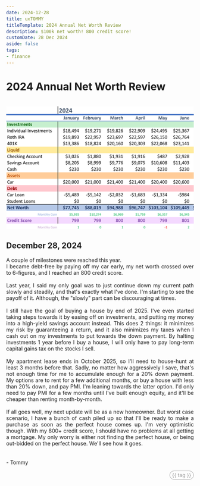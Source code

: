 ```yaml
---
date: 2024-12-28
title: uxTOMMY
titleTemplate: 2024 Annual Net Worth Review
description: $100k net worth! 800 credit score!
customDate: 28 Dec 2024
aside: false
tags:
- finance
---
```


<h1>2024 Annual Net Worth Review</h1>

<br>
<div id="imgWindow">
<img src="../assets/blogpics/2024-NetWorth-Update.jpg" alt="A snippet of a spreadsheet breaking down Tommy's finances for 2024."/>
</div>

<h2>December 28, 2024</h2>

<p>
    A couple of milestones were reached this year.
    <br>
    I became debt-free by paying off my car early, my net worth crossed over to 6-figures, and I reached an 800 credit score.
    <br><br>
    Last year, I said my only goal was to just continue down my current path slowly and steadily, and that's exactly what I've done. I'm starting to see the payoff of it. Although, the "slowly" part can be discouraging at times.
    <br><br>
    I still have the goal of buying a house by end of 2025. I've even started taking steps towards it by easing off on investments, and putting my money into a high-yield savings account instead. This does 2 things: it minimizes my risk by guaranteeing a return, and it also minimizes my taxes when I cash out on my investments to put towards the down payment. By halting investments 1 year before I buy a house, I will only have to pay long-term capital gains tax on the stocks I sell.
    <br><br>
    My apartment lease ends in October 2025, so I'll need to house-hunt at least 3 months before that. Sadly, no matter how aggressively I save, that's not enough time for me to accumulate enough for a 20% down payment. My options are to rent for a few additional months, or buy a house with less than 20% down, and pay PMI. I'm leaning towards the latter option. I'd only need to pay PMI for a few months until I've built enough equity, and it'll be cheaper than renting month-by-month.
    <br><br>
    If all goes well, my next update will be as a new homeowner. But worst case scenario, I have a bunch of cash piled up so that I'll be ready to make a purchase as soon as the perfect house comes up. I'm very optimistic though. With my 800+ credit score, I should have no problems at all getting a mortgage. My only worry is either not finding the perfect house, or being out-bidded on the perfect house. We'll see how it goes.
    <br><br><br>
    - Tommy
</p>

<div v-for="blog in blogs">
    <span id="tags" v-if="blog.basename == '2024-12-28'">
        <span id="tagPills" v-for="tag in blog.tags">
            {{ tag }}
        </span>
    </span>
</div>

<style scoped>
#imgWindow {
    width: 100%;
    overflow-x: scroll;
}
img {
    min-width: 175%;
}
p {
    text-align: justify;
}

#tags {
    display: flex;
    justify-content: end;
}
#tagPills {
    color: #999;
    font-size: .85rem;
    border: 1px #999 solid;
    border-radius: 1rem;
    padding: 3px 6px;
    margin-left: 4px;
}
</style>

<script>
export default {
    data() {
        return {
            blogs: <!--@include: ../blogs-metadata.json-->
        }
    }
}
</script>